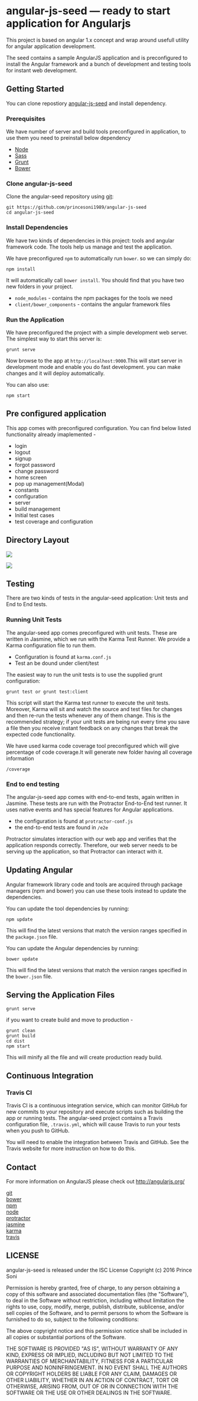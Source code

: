 # angular-js-seed — ready to start application for Angularjs 

This project is based on angular 1.x concept and wrap around  usefull utility for angular application development. 

The seed contains a sample AngularJS application and is preconfigured to install the Angular
framework and a bunch of development and testing tools for instant web development.



## Getting Started

You can clone repostiory [angular-js-seed](https://github.com/princesoni1989/angular-js-seed) and install dependency.

### Prerequisites
We have number of server and build tools preconfigured in application, to use them you need to preinstall below dependency  
* [Node](https://nodejs.org/en/download/)
* [Sass](http://sass-lang.com/install) 
* [Grunt](http://gruntjs.com/installing-grunt)
* [Bower](http://bower.io/)  

### Clone angular-js-seed

Clone the angular-seed repository using [git](https://git-scm.com/book/en/v2/Getting-Started-Installing-Git):

```
git https://github.com/princesoni1989/angular-js-seed
cd angular-js-seed
```

### Install Dependencies

We have two kinds of dependencies in this project: tools and angular framework code.  The tools help
us manage and test the application.

We have preconfigured `npm` to automatically run `bower`. so we can simply do:

```
npm install
```

It will automatically call `bower install`.  You should find that you have two new
folders in your project.

* `node_modules` - contains the npm packages for the tools we need
* `client/bower_components` - contains the angular framework files


### Run the Application

We have preconfigured the project with a simple development web server.  The simplest way to start
this server is:

```
grunt serve
```

Now browse to the app at `http://localhost:9000`.This will start server in development mode and enable you do fast development. you can make changes and it will deploy automatically.

You can also use:
```
npm start 
```



## Pre configured application

This app comes with preconfigured configuration. You can find below listed functionality already imaplemented - 
* login
* logout
* signup
* forgot password
* change password
* home screen
* pop up management(Modal)
* constants
* configuration
* server
* build management
* Initial test cases
* test coverage and configuration



## Directory Layout
![](https://cloud.githubusercontent.com/assets/10917279/15777703/09eba91e-29af-11e6-8bda-c7c3e93492cc.png)

![](https://cloud.githubusercontent.com/assets/10917279/15777710/11128ad2-29af-11e6-8e66-c242d065e966.png)


## Testing

There are two kinds of tests in the angular-seed application: Unit tests and End to End tests.

### Running Unit Tests

The angular-seed app comes preconfigured with unit tests. These are written in
Jasmine, which we run with the Karma Test Runner. We provide a Karma
configuration file to run them.

* Configuration is found at `karma.conf.js`
* Test an be dound under client/test


The easiest way to run the unit tests is to use the supplied grunt configuration:

```
grunt test or grunt test:client
```

This script will start the Karma test runner to execute the unit tests. Moreover, Karma will sit and
watch the source and test files for changes and then re-run the tests whenever any of them change.
This is the recommended strategy; if your unit tests are being run every time you save a file then
you receive instant feedback on any changes that break the expected code functionality.

We have used karma code coverage tool preconfigured which will give percentage of code coverage.It will generate new folder having all coverage information

```
/coverage
```



### End to end testing

The angular-js-seed app comes with end-to-end tests, again written in Jasmine. These tests
are run with the Protractor End-to-End test runner.  It uses native events and has
special features for Angular applications.

* the configuration is found at `protractor-conf.js`
* the end-to-end tests are found in `/e2e`

Protractor simulates interaction with our web app and verifies that the application responds
correctly. Therefore, our web server needs to be serving up the application, so that Protractor
can interact with it.

## Updating Angular

Angular framework library code and tools are acquired through package managers (npm and
bower) you can use these tools instead to update the dependencies.

You can update the tool dependencies by running:

```
npm update
```

This will find the latest versions that match the version ranges specified in the `package.json` file.

You can update the Angular dependencies by running:

```
bower update
```

This will find the latest versions that match the version ranges specified in the `bower.json` file.


## Serving the Application Files

```
grunt serve
```

if you want to create build and move to production - 

```
grunt clean
grunt build
cd dist
npm start
```
This will minify all the file and will create production ready build.



## Continuous Integration

### Travis CI

Travis CI is a continuous integration service, which can monitor GitHub for new commits
to your repository and execute scripts such as building the app or running tests. The angular-seed
project contains a Travis configuration file, `.travis.yml`, which will cause Travis to run your
tests when you push to GitHub.

You will need to enable the integration between Travis and GitHub. See the Travis website for more
instruction on how to do this.



## Contact

For more information on AngularJS please check out http://angularjs.org/

[git](http://git-scm.com/)<br />
[bower](http://bower.io)<br />
[npm](https://www.npmjs.org/)<br />
[node](http://nodejs.org)<br />
[protractor](https://github.com/angular/protractor)<br />
[jasmine](http://jasmine.github.io)<br />
[karma](http://karma-runner.github.io)<br />
[travis](https://travis-ci.org/)<br />


## LICENSE

angular-js-seed is released under the ISC License Copyright (c) 2016 Prince Soni

Permission is hereby granted, free of charge, to any person obtaining a copy of this software and associated documentation files (the "Software"), to deal in the Software without restriction, including without limitation the rights to use, copy, modify, merge, publish, distribute, sublicense, and/or sell copies of the Software, and to permit persons to whom the Software is furnished to do so, subject to the following conditions:

The above copyright notice and this permission notice shall be included in all copies or substantial portions of the Software.

THE SOFTWARE IS PROVIDED "AS IS", WITHOUT WARRANTY OF ANY KIND, EXPRESS OR IMPLIED, INCLUDING BUT NOT LIMITED TO THE WARRANTIES OF MERCHANTABILITY, FITNESS FOR A PARTICULAR PURPOSE AND NONINFRINGEMENT. IN NO EVENT SHALL THE AUTHORS OR COPYRIGHT HOLDERS BE LIABLE FOR ANY CLAIM, DAMAGES OR OTHER LIABILITY, WHETHER IN AN ACTION OF CONTRACT, TORT OR OTHERWISE, ARISING FROM, OUT OF OR IN CONNECTION WITH THE SOFTWARE OR THE USE OR OTHER DEALINGS IN THE SOFTWARE.
